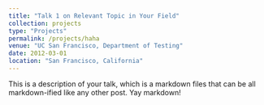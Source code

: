```yaml
---
title: "Talk 1 on Relevant Topic in Your Field"
collection: projects
type: "Projects"
permalink: /projects/haha
venue: "UC San Francisco, Department of Testing"
date: 2012-03-01
location: "San Francisco, California"
---
```


This is a description of your talk, which is a markdown files that can be all markdown-ified like any other post. Yay markdown!
